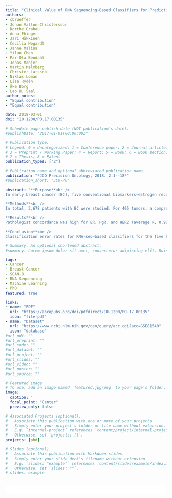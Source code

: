 ```yaml
---
title: "Clinical Value of RNA Sequencing-Based Classifiers for Prediction of the Five Conventional Breast Cancer Biomarkers: A Report From the Population-Based Multicenter Sweden Cancerome Analysis Network–Breast Initiative"
authors:
- cbrueffer
- Johan Vallon-Christersson
- Dorthe Grabau
- Anna Ehinger
- Jari Häkkinen
- Cecilia Hegardt
- Janne Malina
- Yilun Chen
- Pär-Ola Bendahl
- Jonas Manjer
- Martin Malmberg
- Christer Larsson
- Niklas Loman
- Lisa Rydén
- Åke Borg
- Lao H. Saal
author_notes:
- "Equal contribution"
- "Equal contribution"

date: 2018-03-01
doi: "10.1200/PO.17.00135"

# Schedule page publish date (NOT publication's date).
#publishDate: "2017-01-01T00:00:00Z"

# Publication type.
# Legend: 0 = Uncategorized; 1 = Conference paper; 2 = Journal article;
# 3 = Preprint / Working Paper; 4 = Report; 5 = Book; 6 = Book section;
# 7 = Thesis; 8 = Patent
publication_types: ["2"]

# Publication name and optional abbreviated publication name.
publication: "*JCO Precision Oncology, 2018. 2:1--18*"
#publication_short: "JCO-PO"

abstract: "**Purpose**<br />
In early breast cancer (BC), five conventional biomarkers—estrogen receptor (ER), progesterone receptor (PgR), human epidermal growth factor receptor 2 (HER2), Ki67, and Nottingham histologic grade (NHG)—are used to determine prognosis and treatment. We aimed to develop classifiers for these biomarkers that were based on tumor mRNA sequencing (RNA-seq), compare classification performance, and test whether such predictors could add value for risk stratification.<br /><br />

**Methods**<br />
In total, 3,678 patients with BC were studied. For 405 tumors, a comprehensive multi-rater histopathologic evaluation was performed. Using RNA-seq data, single-gene classifiers and multigene classifiers (MGCs) were trained on consensus histopathology labels. Trained classifiers were tested on a prospective population-based series of 3,273 BCs that included a median follow-up of 52 months (Sweden Cancerome Analysis Network—Breast [SCAN-B], ClinicalTrials.gov identifier: NCT02306096), and results were evaluated by agreement statistics and Kaplan-Meier and Cox survival analyses.<br /><br />

**Results**<br />
Pathologist concordance was high for ER, PgR, and HER2 (average κ, 0.920, 0.891, and 0.899, respectively) but moderate for Ki67 and NHG (average κ, 0.734 and 0.581). Concordance between RNA-seq classifiers and histopathology for the independent cohort of 3,273 was similar to interpathologist concordance. Patients with discordant classifications, predicted as hormone responsive by histopathology but non–hormone responsive by MGC, had significantly inferior overall survival compared with patients who had concordant results. This extended to patients who received no adjuvant therapy (hazard ratio [HR], 3.19; 95% CI, 1.19 to 8.57), or endocrine therapy alone (HR, 2.64; 95% CI, 1.55 to 4.51). For cases identified as hormone responsive by histopathology and who received endocrine therapy alone, the MGC hormone-responsive classifier remained significant after multivariable adjustment (HR, 2.45; 95% CI, 1.39 to 4.34).<br /><br />

**Conclusion**<br />
Classification error rates for RNA-seq–based classifiers for the five key BC biomarkers generally were equivalent to conventional histopathology. However, RNA-seq classifiers provided added clinical value in particular for tumors determined by histopathology to be hormone responsive but by RNA-seq to be hormone insensitive."

# Summary. An optional shortened abstract.
#summary: Lorem ipsum dolor sit amet, consectetur adipiscing elit. Duis posuere tellus ac convallis placerat. Proin tincidunt magna sed ex sollicitudin condimentum.

tags:
- Cancer
- Breast Cancer
- SCAN-B
- RNA Sequencing
- Machine Learning
- PhD
featured: true

links:
- name: "PDF"
  url: "https://ascopubs.org/doi/pdfdirect/10.1200/PO.17.00135"
  icon: "file-pdf"
- name: "Dataset"
  url: "https://www.ncbi.nlm.nih.gov/geo/query/acc.cgi?acc=GSE81540"
  icon: "database"
#url_pdf: ""
#url_preprint: ""
#url_code: ""
#url_dataset: ""
#url_project: ""
#url_slides: ""
#url_video: ""
#url_poster: ""
#url_source: ""

# Featured image
# To use, add an image named `featured.jpg/png` to your page's folder. 
image:
  caption: ''
  focal_point: "Center"
  preview_only: false

# Associated Projects (optional).
#   Associate this publication with one or more of your projects.
#   Simply enter your project's folder or file name without extension.
#   E.g. `internal-project` references `content/project/internal-project/index.md`.
#   Otherwise, set `projects: []`.
projects: [phd]

# Slides (optional).
#   Associate this publication with Markdown slides.
#   Simply enter your slide deck's filename without extension.
#   E.g. `slides: "example"` references `content/slides/example/index.md`.
#   Otherwise, set `slides: ""`.
# slides: example
---
```


<html>
  <style>
    section {
        background: white;
        color: black;
        border-radius: 1em;
        padding: 1em;
        left: 50% }
    #inner {
        display: inline-block;
        display: flex;
        align-items: center;
        justify-content: center }
  </style>
  <section>
    <div id="inner">
      <script type='text/javascript' src='https://d1bxh8uas1mnw7.cloudfront.net/assets/embed.js'></script>
        <span style="float:left";
          class="__dimensions_badge_embed__"
          data-doi="10.1200/PO.17.00135"
          data-hide-zero-citations="true"
          data-legend="always">
        </span>
      <script async src="https://badge.dimensions.ai/badge.js" charset="utf-8"></script>
        <div  style="float:right";
          data-link-target="_blank"
          data-badge-details="right"
          data-badge-type="medium-donut"
          data-doi="10.1200/PO.17.00135"
          data-condensed="true"
          data-hide-no-mentions="true"
          class="altmetric-embed">
        </div>
    </div>
  </section>
